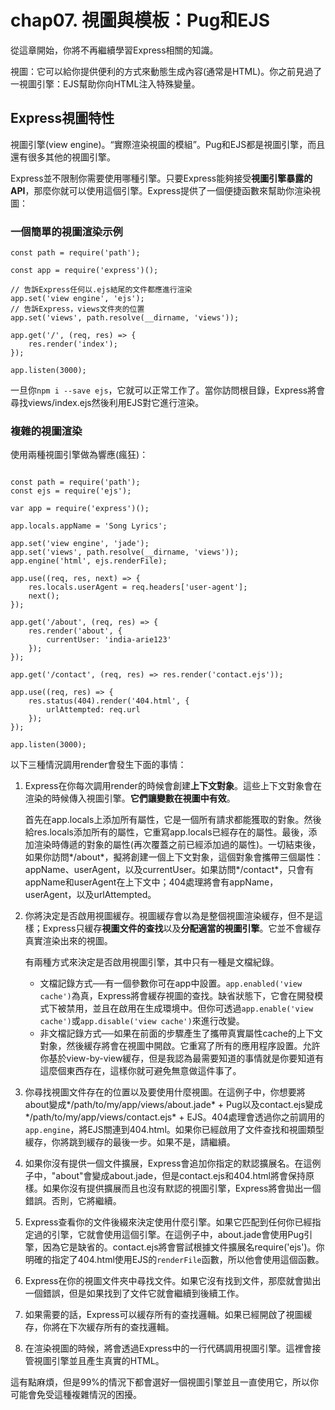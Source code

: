 # chap07. 視圖與模板：Pug和EJS

從這章開始，你將不再繼續學習Express相關的知識。

視圖：它可以給你提供便利的方式來動態生成內容(通常是HTML)。你之前見過了一視圖引擎：EJS幫助你向HTML注入特殊變量。

## Express視圖特性

視圖引擎(view engine)。“實際渲染視圖的模組”。Pug和EJS都是視圖引擎，而且還有很多其他的視圖引擎。

Express並不限制你需要使用哪種引擎。只要Express能夠接受**視圖引擎暴露的API**，那麼你就可以使用這個引擎。Express提供了一個便捷函數來幫助你渲染視圖：

### 一個簡單的視圖渲染示例

```
const path = require('path');

const app = require('express')();

// 告訴Express任何以.ejs結尾的文件都應進行渲染
app.set('view engine', 'ejs');
// 告訴Express，views文件夾的位置
app.set('views', path.resolve(__dirname, 'views'));

app.get('/', (req, res) => {
    res.render('index');
});

app.listen(3000);
```

一旦你`npm i --save ejs`，它就可以正常工作了。當你訪問根目錄，Express將會尋找views/index.ejs然後利用EJS對它進行渲染。

### 複雜的視圖渲染

使用兩種視圖引擎做為響應(瘋狂)：

```

const path = require('path');
const ejs = require('ejs');

var app = require('express')();

app.locals.appName = 'Song Lyrics';

app.set('view engine', 'jade');
app.set('views', path.resolve(__dirname, 'views'));
app.engine('html', ejs.renderFile);

app.use((req, res, next) => {
    res.locals.userAgent = req.headers['user-agent'];
    next();
});

app.get('/about', (req, res) => {
    res.render('about', {
        currentUser: 'india-arie123'
    });
});

app.get('/contact', (req, res) => res.render('contact.ejs'));

app.use((req, res) => {
    res.status(404).render('404.html', {
        urlAttempted: req.url
    });
});

app.listen(3000);
```

以下三種情況調用render會發生下面的事情：

1. Express在你每次調用render的時候會創建**上下文對象**。這些上下文對象會在渲染的時候傳入視圖引擎。**它們讓變數在視圖中有效**。

    首先在app.locals上添加所有屬性，它是一個所有請求都能獲取的對象。然後給res.locals添加所有的屬性，它重寫app.locals已經存在的屬性。最後，添加渲染時傳遞的對象的屬性(再次覆蓋之前已經添加過的屬性)。一切結束後，如果你訪問*/about*，擬將創建一個上下文對象，這個對象會攜帶三個屬性：appName、userAgent，以及currentUser。如果訪問*/contact*，只會有appName和userAgent在上下文中；404處理將會有appName，userAgent，以及urlAttempted。

2. 你將決定是否啟用視圖緩存。視圖緩存會以為是整個視圖渲染緩存，但不是這樣；Express只緩存**視圖文件的查找**以及**分配適當的視圖引擎**。它並不會緩存真實渲染出來的視圖。

    有兩種方式來決定是否啟用視圖引擎，其中只有一種是文檔紀錄。

    - 文檔記錄方式──有一個參數你可在app中設置。`app.enabled('view cache')`為真，Express將會緩存視圖的查找。缺省狀態下，它會在開發模式下被禁用，並且在啟用在生成環境中。但你可透過`app.enable('view cache')`或`app.disable('view cache')`來進行改變。
    - 非文檔記錄方式──如果在前面的步驟產生了攜帶真實屬性cache的上下文對象，然後緩存將會在視圖中開啟。它重寫了所有的應用程序設置。允許你基於view-by-view緩存，但是我認為最需要知道的事情就是你要知道有這麼個東西存在，這樣你就可避免無意做這件事了。

3. 你尋找視圖文件存在的位置以及要使用什麼視圖。在這例子中，你想要將about變成*/path/to/my/app/views/about.jade* + Pug以及contact.ejs變成*/path/to/my/app/views/contact.ejs* + EJS。404處理會透過你之前調用的`app.engine`，將EJS關連到404.html。如果你已經啟用了文件查找和視圖類型緩存，你將跳到緩存的最後一步。如果不是，請繼續。
4. 如果你沒有提供一個文件擴展，Express會追加你指定的默認擴展名。在這例子中，"about"會變成about.jade，但是contact.ejs和404.html將會保持原樣。如果你沒有提供擴展而且也沒有默認的視圖引擎，Express將會拋出一個錯誤。否則，它將繼續。
5. Express查看你的文件後綴來決定使用什麼引擎。如果它匹配到任何你已經指定過的引擎，它就會使用這個引擎。在這例子中，about.jade會使用Pug引擎，因為它是缺省的。contact.ejs將會嘗試根據文件擴展名require('ejs')。你明確的指定了404.html使用EJS的`renderFile`函數，所以他會使用這個函數。
6. Express在你的視圖文件夾中尋找文件。如果它沒有找到文件，那麼就會拋出一個錯誤，但是如果找到了文件它就會繼續到後續工作。
7. 如果需要的話，Express可以緩存所有的查找邏輯。如果已經開啟了視圖緩存，你將在下次緩存所有的查找邏輯。
8. 在渲染視圖的時候，將會透過Express中的一行代碼調用視圖引擎。這裡會接管視圖引擎並且產生真實的HTML。

這有點麻煩，但是99%的情況下都會選好一個視圖引擎並且一直使用它，所以你可能會免受這種複雜情況的困擾。